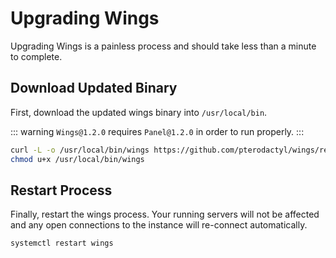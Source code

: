 # Upgrading Wings
Upgrading Wings is a painless process and should take less than a minute to complete.

## Download Updated Binary
First, download the updated wings binary into `/usr/local/bin`.

::: warning
`Wings@1.2.0` requires `Panel@1.2.0` in order to run properly.
:::

``` bash
curl -L -o /usr/local/bin/wings https://github.com/pterodactyl/wings/releases/download/v1.2.2/wings_linux_amd64
chmod u+x /usr/local/bin/wings
```

## Restart Process
Finally, restart the wings process. Your running servers will not be affected and any open
connections to the instance will re-connect automatically.

``` bash
systemctl restart wings
```
